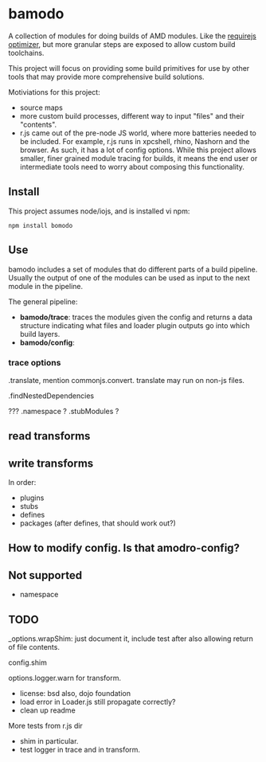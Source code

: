 # bamodo

A collection of modules for doing builds of AMD modules. Like the [requirejs optimizer](http://requirejs.org/docs/optimization.html), but more granular steps are exposed to allow custom build toolchains.

This project will focus on providing some build primitives for use by other tools that may provide more comprehensive build solutions.

Motiviations for this project:

* source maps
* more custom build processes, different way to input "files" and their "contents".
* r.js came out of the pre-node JS world, where more batteries needed to be included. For example, r.js runs in xpcshell, rhino, Nashorn and the browser.
As such, it has a lot of config options. While this project allows smaller, finer grained module tracing for builds, it means the end user or intermediate tools need to worry about composing this functionality.

## Install

This project assumes node/iojs, and is installed vi npm:

    npm install bomodo

## Use

bamodo includes a set of modules that do different parts of a build pipeline. Usually the output of one of the modules can be used as input to the next module in the pipeline.

The general pipeline:

* **bamodo/trace**: traces the modules given the config and returns a data structure indicating what files and loader plugin outputs go into which build layers.
* **bamodo/config**:

### trace options

.translate, mention commonjs.convert. translate may run on non-js files.

.findNestedDependencies


???
.namespace ?
.stubModules ?

## read transforms


## write transforms

In order:

* plugins
* stubs
* defines
* packages (after defines, that should work out?)


## How to modify config. Is that amodro-config?

## Not supported

* namespace


## TODO

_options.wrapShim: just document it, include test after also allowing return of file contents.


config.shim

options.logger.warn for transform.

* license: bsd also, dojo foundation
* load error in Loader.js still propagate correctly?
* clean up readme

More tests from r.js dir

* shim in particular.
* test logger in trace and in transform.

